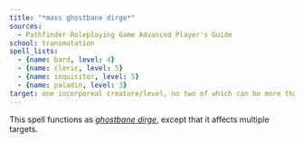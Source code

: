 ```yaml
---
title: "*mass ghostbane dirge*"
sources:
  - Pathfinder Roleplaying Game Advanced Player's Guide
school: transmutation
spell_lists:
  - {name: bard, level: 4}
  - {name: cleric, level: 5}
  - {name: inquisitor, level: 5}
  - {name: paladin, level: 3}
target: one incorporeal creature/level, no two of which can be more than 30 ft. apart
---
```


This spell functions as [*ghostbane dirge*](/spells/ghostbane-dirge/), except that it affects multiple targets.

